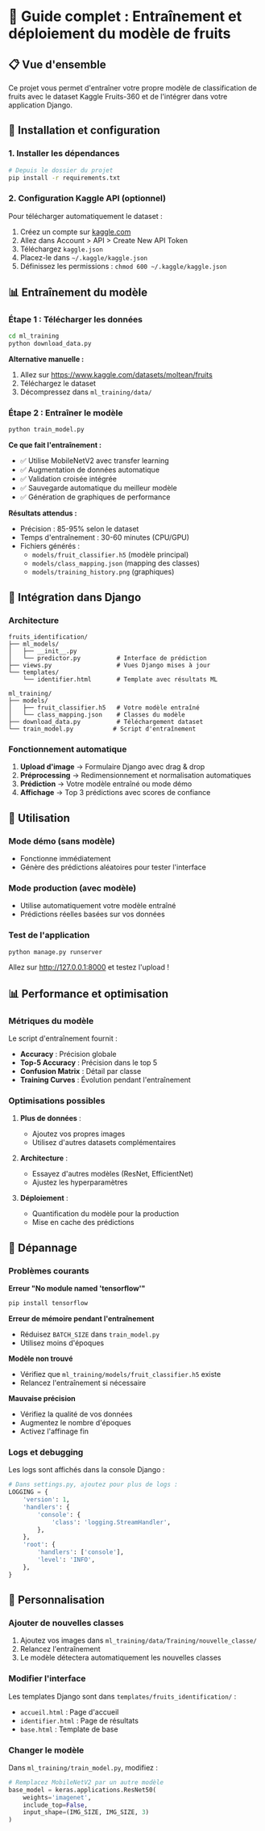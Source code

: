# 🍎 Guide complet : Entraînement et déploiement du modèle de fruits

## 📋 Vue d'ensemble

Ce projet vous permet d'entraîner votre propre modèle de classification de fruits avec le dataset Kaggle Fruits-360 et de l'intégrer dans votre application Django.

## 🚀 Installation et configuration

### 1. Installer les dépendances

```bash
# Depuis le dossier du projet
pip install -r requirements.txt
```

### 2. Configuration Kaggle API (optionnel)

Pour télécharger automatiquement le dataset :

1. Créez un compte sur [kaggle.com](https://kaggle.com)
2. Allez dans Account > API > Create New API Token
3. Téléchargez `kaggle.json`
4. Placez-le dans `~/.kaggle/kaggle.json`
5. Définissez les permissions : `chmod 600 ~/.kaggle/kaggle.json`

## 📊 Entraînement du modèle

### Étape 1 : Télécharger les données

```bash
cd ml_training
python download_data.py
```

**Alternative manuelle :**
1. Allez sur https://www.kaggle.com/datasets/moltean/fruits
2. Téléchargez le dataset
3. Décompressez dans `ml_training/data/`

### Étape 2 : Entraîner le modèle

```bash
python train_model.py
```

**Ce que fait l'entraînement :**
- ✅ Utilise MobileNetV2 avec transfer learning
- ✅ Augmentation de données automatique
- ✅ Validation croisée intégrée
- ✅ Sauvegarde automatique du meilleur modèle
- ✅ Génération de graphiques de performance

**Résultats attendus :**
- Précision : 85-95% selon le dataset
- Temps d'entraînement : 30-60 minutes (CPU/GPU)
- Fichiers générés :
  - `models/fruit_classifier.h5` (modèle principal)
  - `models/class_mapping.json` (mapping des classes)
  - `models/training_history.png` (graphiques)

## 🔧 Intégration dans Django

### Architecture

```
fruits_identification/
├── ml_models/
│   ├── __init__.py
│   └── predictor.py          # Interface de prédiction
├── views.py                  # Vues Django mises à jour
└── templates/
    └── identifier.html       # Template avec résultats ML

ml_training/
├── models/
│   ├── fruit_classifier.h5   # Votre modèle entraîné
│   └── class_mapping.json    # Classes du modèle
├── download_data.py          # Téléchargement dataset
└── train_model.py           # Script d'entraînement
```

### Fonctionnement automatique

1. **Upload d'image** → Formulaire Django avec drag & drop
2. **Préprocessing** → Redimensionnement et normalisation automatiques
3. **Prédiction** → Votre modèle entraîné ou mode démo
4. **Affichage** → Top 3 prédictions avec scores de confiance

## 🎯 Utilisation

### Mode démo (sans modèle)
- Fonctionne immédiatement
- Génère des prédictions aléatoires pour tester l'interface

### Mode production (avec modèle)
- Utilise automatiquement votre modèle entraîné
- Prédictions réelles basées sur vos données

### Test de l'application

```bash
python manage.py runserver
```

Allez sur http://127.0.0.1:8000 et testez l'upload !

## 📊 Performance et optimisation

### Métriques du modèle

Le script d'entraînement fournit :
- **Accuracy** : Précision globale
- **Top-5 Accuracy** : Précision dans le top 5
- **Confusion Matrix** : Détail par classe
- **Training Curves** : Évolution pendant l'entraînement

### Optimisations possibles

1. **Plus de données** :
   - Ajoutez vos propres images
   - Utilisez d'autres datasets complémentaires

2. **Architecture** :
   - Essayez d'autres modèles (ResNet, EfficientNet)
   - Ajustez les hyperparamètres

3. **Déploiement** :
   - Quantification du modèle pour la production
   - Mise en cache des prédictions

## 🐛 Dépannage

### Problèmes courants

**Erreur "No module named 'tensorflow'"**
```bash
pip install tensorflow
```

**Erreur de mémoire pendant l'entraînement**
- Réduisez `BATCH_SIZE` dans `train_model.py`
- Utilisez moins d'époques

**Modèle non trouvé**
- Vérifiez que `ml_training/models/fruit_classifier.h5` existe
- Relancez l'entraînement si nécessaire

**Mauvaise précision**
- Vérifiez la qualité de vos données
- Augmentez le nombre d'époques
- Activez l'affinage fin

### Logs et debugging

Les logs sont affichés dans la console Django :
```python
# Dans settings.py, ajoutez pour plus de logs :
LOGGING = {
    'version': 1,
    'handlers': {
        'console': {
            'class': 'logging.StreamHandler',
        },
    },
    'root': {
        'handlers': ['console'],
        'level': 'INFO',
    },
}
```

## 🎨 Personnalisation

### Ajouter de nouvelles classes

1. Ajoutez vos images dans `ml_training/data/Training/nouvelle_classe/`
2. Relancez l'entraînement
3. Le modèle détectera automatiquement les nouvelles classes

### Modifier l'interface

Les templates Django sont dans `templates/fruits_identification/` :
- `accueil.html` : Page d'accueil
- `identifier.html` : Page de résultats
- `base.html` : Template de base

### Changer le modèle

Dans `ml_training/train_model.py`, modifiez :
```python
# Remplacez MobileNetV2 par un autre modèle
base_model = keras.applications.ResNet50(
    weights='imagenet',
    include_top=False,
    input_shape=(IMG_SIZE, IMG_SIZE, 3)
)
```
